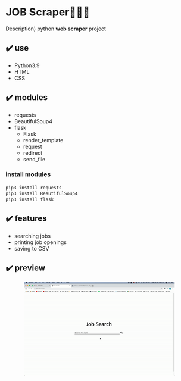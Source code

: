 # JOB Scraper👩🏻‍💻
Description) python **web scraper** project

## ✔️ use
- Python3.9
- HTML
- CSS

## ✔️ modules
- requests
- BeautifulSoup4
- flask
    * Flask
    * render_template
    * request
    * redirect
    * send_file

### install modules
```
pip3 install requests
pip3 install BeautifulSoup4
pip3 install flask
```

## ✔️ features
- searching jobs
- printing job openings
- saving to CSV

## ✔️ preview
<center><img src="image/job_scraper_preview.gif" width="80%"></center>